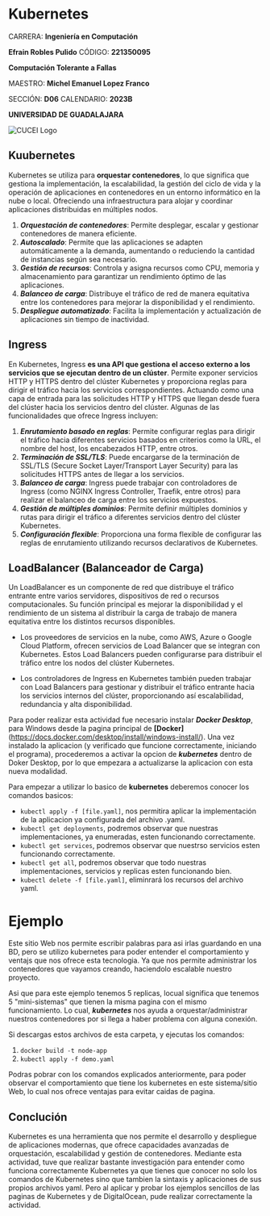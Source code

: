 # Kubernetes

CARRERA: **Ingeniería en Computación**

**Efrain Robles Pulido** CÓDIGO: **221350095**

**Computación Tolerante a Fallas**

MAESTRO: **Michel Emanuel Lopez Franco**

SECCIÓN: **D06**    CALENDARIO: **2023B**

**UNIVERSIDAD DE GUADALAJARA**

![CUCEI Logo](https://static.wixstatic.com/media/689543_e867e5de31ce49e7a2c28f84eb1bacf8~mv2.png/v1/fill/w_560,h_150,al_c,q_85,usm_0.66_1.00_0.01,enc_auto/logoudggris.png)

## Kuubernetes
Kubernetes se utiliza para **orquestar contenedores**, lo que significa que gestiona la implementación, la escalabilidad, la gestión del ciclo de vida y la operación de aplicaciones en contenedores en un entorno informático en la nube o local. Ofreciendo una infraestructura para alojar y coordinar aplicaciones distribuidas en múltiples nodos.

1. ***Orquestación de contenedores***: Permite desplegar, escalar y gestionar contenedores de manera eficiente.
1. ***Autoscalado***: Permite que las aplicaciones se adapten automáticamente a la demanda, aumentando o reduciendo la cantidad de instancias según sea necesario.
1. ***Gestión de recursos***: Controla y asigna recursos como CPU, memoria y almacenamiento para garantizar un rendimiento óptimo de las aplicaciones.
1. ***Balanceo de carga***: Distribuye el tráfico de red de manera equitativa entre los contenedores para mejorar la disponibilidad y el rendimiento.
1. ***Despliegue automatizado***: Facilita la implementación y actualización de aplicaciones sin tiempo de inactividad.

## Ingress
En Kubernetes, Ingress **es una API que gestiona el acceso externo a los servicios que se ejecutan dentro de un clúster**. Permite exponer servicios HTTP y HTTPS dentro del clúster Kubernetes y proporciona reglas para dirigir el tráfico hacia los servicios correspondientes. Actuando como una capa de entrada para las solicitudes HTTP y HTTPS que llegan desde fuera del clúster hacia los servicios dentro del clúster. Algunas de las funcionalidades que ofrece Ingress incluyen:

1. ***Enrutamiento basado en reglas***: Permite configurar reglas para dirigir el tráfico hacia diferentes servicios basados en criterios como la URL, el nombre del host, los encabezados HTTP, entre otros.
1. ***Terminación de SSL/TLS***: Puede encargarse de la terminación de SSL/TLS (Secure Socket Layer/Transport Layer Security) para las solicitudes HTTPS antes de llegar a los servicios.
1. ***Balanceo de carga***: Ingress puede trabajar con controladores de Ingress (como NGINX Ingress Controller, Traefik, entre otros) para realizar el balanceo de carga entre los servicios expuestos.
1. ***Gestión de múltiples dominios***: Permite definir múltiples dominios y rutas para dirigir el tráfico a diferentes servicios dentro del clúster Kubernetes.
1. ***Configuración flexible***: Proporciona una forma flexible de configurar las reglas de enrutamiento utilizando recursos declarativos de Kubernetes.

## LoadBalancer (Balanceador de Carga)
Un LoadBalancer  es un componente de red que distribuye el tráfico entrante entre varios servidores, dispositivos de red o recursos computacionales. Su función principal es mejorar la disponibilidad y el rendimiento de un sistema al distribuir la carga de trabajo de manera equitativa entre los distintos recursos disponibles.

- Los proveedores de servicios en la nube, como AWS, Azure o Google Cloud Platform, ofrecen servicios de Load Balancer que se integran con Kubernetes. Estos Load Balancers pueden configurarse para distribuir el tráfico entre los nodos del clúster Kubernetes.

- Los controladores de Ingress en Kubernetes también pueden trabajar con Load Balancers para gestionar y distribuir el tráfico entrante hacia los servicios internos del clúster, proporcionando así escalabilidad, redundancia y alta disponibilidad.

Para poder realizar esta actividad fue necesario instalar ***Docker Desktop***, para Windows desde la pagina principal de **[Docker]**(https://docs.docker.com/desktop/install/windows-install/).
Una vez instalado la aplicacion (y verificado que funcione correctamente, iniciando el programa), procederemos a activar la opcion de ***kubernetes*** dentro de Doker Desktop, por lo que empezara a actualizarse la aplicacion con esta nueva modalidad.

Para empezar a utilizar lo basico de **kubernetes** deberemos conocer los comandos basicos:
- `kubectl apply -f [file.yaml]`, nos permitira aplicar la implementación de la aplicacion ya configurada del archivo .yaml.
- `kubectl get deployments`, podremos observar que nuestras implementaciones, ya enumeradas, esten funcionando correctamente.
- `kubectl get services`, podremos observar que nuestrso servicios esten funcionando correctamente.
- `kubectl get all`, podremos observar que todo nuestras implementaciones, servicios y replicas esten funcionando bien.
- `kubectl delete -f [file.yaml]`, eliminrará los recursos del archivo yaml.

# Ejemplo

Este sitio Web nos permite escribir palabras para asi irlas guardando en una BD, pero se utilizo kubernetes para poder entender el comportamiento y ventajs que nos ofrece esta tecnologia. Ya que nos permite administrar los contenedores que vayamos creando, haciendolo escalable nuestro proyecto.

Asi que para este ejemplo tenemos 5 replicas, locual significa que tenemos 5 "mini-sistemas" que tienen la misma pagina con el mismo funcionamiento. Lo cual, ***kubernetes*** nos ayuda a orquestar/administrar nuestros contenedores por si llega a haber problema con alguna conexión.

Si descargas estos archivos de esta carpeta, y ejecutas los comandos:
1. `docker build -t node-app` 
1. `kubectl apply -f demo.yaml`

Podras pobrar con los comandos explicados anteriormente, para poder observar el comportamiento que tiene los kubernetes en este sistema/sitio Web, lo cual nos ofrece ventajas para evitar caidas de pagina.

## Conclución
Kubernetes es una herramienta que nos permite el desarrollo y despliegue de aplicaciones modernas, que ofrece capacidades avanzadas de orquestación, escalabilidad y gestión de contenedores. Mediante esta actividad, tuve que realizar bastante investigación para entender como funciona correctamente Kubernetes ya que tienes que conocer no solo los comandos de Kubernetes sino que tambien la sintaxis y aplicaciones de sus propios archivos yaml. Pero al aplicar y probar los ejemplos sencillos de las paginas de Kubernetes y de DigitalOcean, pude realizar correctamente la actividad.